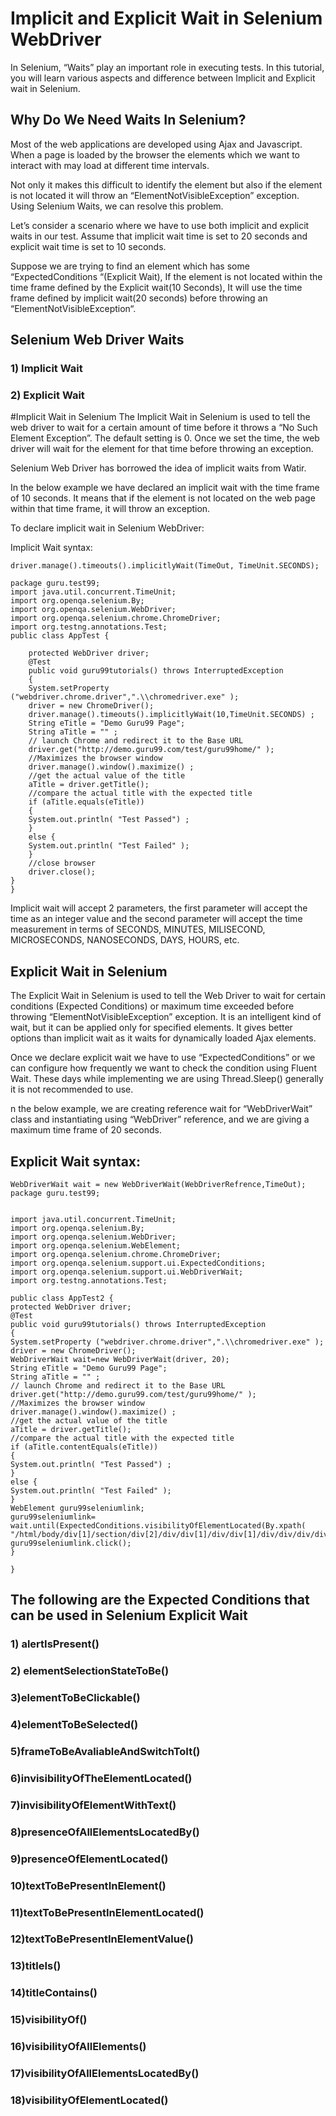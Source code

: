 # Implicit and  Explicit Wait in Selenium WebDriver
In Selenium, “Waits” play an important role in executing tests. In this tutorial, you will learn various aspects and difference between Implicit and Explicit wait in Selenium.

## Why Do We Need Waits In Selenium?
Most of the web applications are developed using Ajax and Javascript. When a page is loaded by the browser the elements which we want to interact with may load at different time intervals.

Not only it makes this difficult to identify the element but also if the element is not located it will throw an “ElementNotVisibleException” exception. Using Selenium Waits, we can resolve this problem.

Let’s consider a scenario where we have to use both implicit and explicit waits in our test. Assume that implicit wait time is set to 20 seconds and explicit wait time is set to 10 seconds.

Suppose we are trying to find an element which has some “ExpectedConditions “(Explicit Wait), If the element is not located within the time frame defined by the Explicit wait(10 Seconds), It will use the time frame defined by implicit wait(20 seconds) before throwing an “ElementNotVisibleException“.

## Selenium Web Driver Waits

### 1) Implicit Wait
### 2) Explicit Wait

#Implicit Wait in Selenium
The Implicit Wait in Selenium is used to tell the web driver to wait for a certain amount of time before it throws a “No Such Element Exception”. The default setting is 0. Once we set the time, the web driver will wait for the element for that time before throwing an exception.

Selenium Web Driver has borrowed the idea of implicit waits from Watir.

In the below example we have declared an implicit wait with the time frame of 10 seconds. It means that if the element is not located on the web page within that time frame, it will throw an exception.

To declare implicit wait in Selenium WebDriver:

Implicit Wait syntax:
```
driver.manage().timeouts().implicitlyWait(TimeOut, TimeUnit.SECONDS);
```
```
package guru.test99;
import java.util.concurrent.TimeUnit;
import org.openqa.selenium.By;
import org.openqa.selenium.WebDriver;
import org.openqa.selenium.chrome.ChromeDriver;
import org.testng.annotations.Test;
public class AppTest {

	protected WebDriver driver;
	@Test
	public void guru99tutorials() throws InterruptedException 
	{
	System.setProperty ("webdriver.chrome.driver",".\\chromedriver.exe" );
	driver = new ChromeDriver(); 
	driver.manage().timeouts().implicitlyWait(10,TimeUnit.SECONDS) ;
	String eTitle = "Demo Guru99 Page";
	String aTitle = "" ;
	// launch Chrome and redirect it to the Base URL
	driver.get("http://demo.guru99.com/test/guru99home/" );
	//Maximizes the browser window
	driver.manage().window().maximize() ;
	//get the actual value of the title
	aTitle = driver.getTitle();
	//compare the actual title with the expected title
	if (aTitle.equals(eTitle))
	{
	System.out.println( "Test Passed") ;
	}
	else {
	System.out.println( "Test Failed" );
	}
	//close browser
	driver.close();
}
}
```
Implicit wait will accept 2 parameters, the first parameter will accept the time as an integer value and the second parameter will accept the time measurement in terms of SECONDS, MINUTES, MILISECOND, MICROSECONDS, NANOSECONDS, DAYS, HOURS, etc.

## Explicit Wait in Selenium
The Explicit Wait in Selenium is used to tell the Web Driver to wait for certain conditions (Expected Conditions) or maximum time exceeded before throwing “ElementNotVisibleException” exception. It is an intelligent kind of wait, but it can be applied only for specified elements. It gives better options than implicit wait as it waits for dynamically loaded Ajax elements.

Once we declare explicit wait we have to use “ExpectedConditions” or we can configure how frequently we want to check the condition using Fluent Wait. These days while implementing we are using Thread.Sleep() generally it is not recommended to use.

n the below example, we are creating reference wait for “WebDriverWait” class and instantiating using “WebDriver” reference, and we are giving a maximum time frame of 20 seconds.
## Explicit Wait syntax:
```
WebDriverWait wait = new WebDriverWait(WebDriverRefrence,TimeOut);
package guru.test99;
```
```

import java.util.concurrent.TimeUnit;
import org.openqa.selenium.By;
import org.openqa.selenium.WebDriver;
import org.openqa.selenium.WebElement;
import org.openqa.selenium.chrome.ChromeDriver;
import org.openqa.selenium.support.ui.ExpectedConditions;
import org.openqa.selenium.support.ui.WebDriverWait;
import org.testng.annotations.Test;

public class AppTest2 {
protected WebDriver driver;
@Test
public void guru99tutorials() throws InterruptedException
{
System.setProperty ("webdriver.chrome.driver",".\\chromedriver.exe" );
driver = new ChromeDriver();
WebDriverWait wait=new WebDriverWait(driver, 20);
String eTitle = "Demo Guru99 Page";
String aTitle = "" ;
// launch Chrome and redirect it to the Base URL
driver.get("http://demo.guru99.com/test/guru99home/" );
//Maximizes the browser window
driver.manage().window().maximize() ;
//get the actual value of the title
aTitle = driver.getTitle();
//compare the actual title with the expected title
if (aTitle.contentEquals(eTitle))
{
System.out.println( "Test Passed") ;
}
else {
System.out.println( "Test Failed" );
}
WebElement guru99seleniumlink;
guru99seleniumlink= wait.until(ExpectedConditions.visibilityOfElementLocated(By.xpath( "/html/body/div[1]/section/div[2]/div/div[1]/div/div[1]/div/div/div/div[2]/div[2]/div/div/div/div/div[1]/div/div/a/i")));
guru99seleniumlink.click();
}

}
```

## The following are the Expected Conditions that can be used in Selenium Explicit Wait

### 1) alertIsPresent()
### 2) elementSelectionStateToBe()
### 3)elementToBeClickable()
### 4)elementToBeSelected()
### 5)frameToBeAvaliableAndSwitchToIt()
### 6)invisibilityOfTheElementLocated()
### 7)invisibilityOfElementWithText()
### 8)presenceOfAllElementsLocatedBy()
### 9)presenceOfElementLocated()
### 10)textToBePresentInElement()
### 11)textToBePresentInElementLocated()
### 12)textToBePresentInElementValue()
### 13)titleIs()
### 14)titleContains()
### 15)visibilityOf()
### 16)visibilityOfAllElements()
### 17)visibilityOfAllElementsLocatedBy()
### 18)visibilityOfElementLocated()
